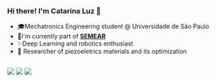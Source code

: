### Hi there! I'm Catarina Luz 👋

- 🎓Mechatronics Engineering student @ Universidade de São Paulo
- 🤖I'm currently part of **[SEMEAR]**
- ✨Deep Learning and robotics enthusiast
- 📖 Researcher of piezoeletrics materials and its optimization



##
  
<div> 
  <a href = "mailto:catarinaluz@usp.br"><img src="https://img.shields.io/badge/-Gmail-%23333?style=for-the-badge&logo=gmail&logoColor=white" target="_blank"></a>
  <a href="https://www.linkedin.com/in/catarina-luz-6ba6b41b2/" target="_blank"><img src="https://img.shields.io/badge/-LinkedIn-%230077B5?style=for-the-badge&logo=linkedin&logoColor=white" target="_blank"></a>
  <a href="https://www.instagram.com/catarinaluzm/" target="_blank"><img src="https://img.shields.io/badge/-Instagram-%23E4405F?style=for-the-badge&logo=instagram&logoColor=white" target="_blank"></a>
 

 
</div>

<!-- links -->

[SEMEAR]: https://github.com/Grupo-SEMEAR-USP "Grupo SEMEAR - EESC/USP"
